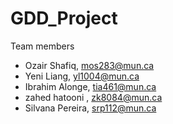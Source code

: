 # GDD_Project

Team members
  - Ozair Shafiq, mos283@mun.ca
  - Yeni Liang, yl1004@mun.ca
  - Ibrahim Alonge, tia461@mun.ca
  - zahed hatooni , zk8084@mun.ca
  - Silvana Pereira, srp112@mun.ca
